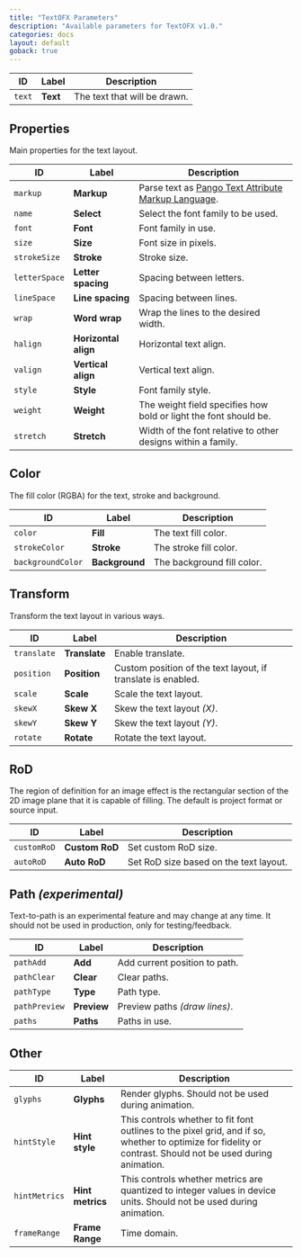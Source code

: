 ```yaml
---
title: "TextOFX Parameters"
description: "Available parameters for TextOFX v1.0."
categories: docs
layout: default
goback: true
---
```


ID | Label | Description
--- | --- | ---
``text`` | **Text** | The text that will be drawn.

## Properties

Main properties for the text layout.

ID | Label | Description
--- | --- | ---
``markup`` | **Markup** | Parse text as [Pango Text Attribute Markup Language](https://docs.gtk.org/Pango/pango_markup.html).
``name`` | **Select** | Select the font family to be used.
``font`` | **Font** | Font family in use.
``size`` | **Size** | Font size in pixels.
``strokeSize`` | **Stroke** | Stroke size.
``letterSpace`` | **Letter spacing** | Spacing between letters.
``lineSpace`` | **Line spacing** | Spacing between lines.
``wrap`` | **Word wrap** | Wrap the lines to the desired width.
``halign`` | **Horizontal align** | Horizontal text align.
``valign`` | **Vertical align** | Vertical text align.
``style`` | **Style** | Font family style.
``weight`` | **Weight** | The weight field specifies how bold or light the font should be.
``stretch`` | **Stretch** | Width of the font relative to other designs within a family.

## Color

The fill color (RGBA) for the text, stroke and background.

ID | Label | Description
--- | --- | ---
``color`` | **Fill** | The text fill color.
``strokeColor`` | **Stroke** | The stroke fill color.
``backgroundColor`` | **Background** | The background fill color.

## Transform

Transform the text layout in various ways.

ID | Label | Description
--- | --- | ---
``translate`` | **Translate** | Enable translate.
``position`` | **Position** | Custom position of the text layout, if translate is enabled.
``scale`` | **Scale** | Scale the text layout.
``skewX`` | **Skew X** | Skew the text layout *(X)*.
``skewY`` | **Skew Y** | Skew the text layout *(Y)*.
``rotate`` | **Rotate** | Rotate the text layout.

## RoD

The region of definition for an image effect is the rectangular section of the 2D image plane that it is capable of filling. The default is project format or source input.

ID | Label | Description
--- | --- | ---
``customRoD`` | **Custom RoD** | Set custom RoD size.
``autoRoD`` | **Auto RoD** | Set RoD size based on the text layout.

## Path *(experimental)*

Text-to-path is an experimental feature and may change at any time. It should not be used in production, only for testing/feedback.

ID | Label | Description
--- | --- | ---
``pathAdd`` | **Add** | Add current position to path.
``pathClear`` | **Clear** | Clear paths.
``pathType`` | **Type** | Path type.
``pathPreview`` | **Preview** | Preview paths *(draw lines)*.
``paths`` | **Paths** | Paths in use.

## Other

ID | Label | Description
--- | --- | ---
``glyphs`` | **Glyphs** | Render glyphs. Should not be used during animation.
``hintStyle`` | **Hint style** | This controls whether to fit font outlines to the pixel grid, and if so, whether to optimize for fidelity or contrast. Should not be used during animation.
``hintMetrics`` | **Hint metrics** | This controls whether metrics are quantized to integer values in device units. Should not be used during animation.
``frameRange`` | **Frame Range** | Time domain.
